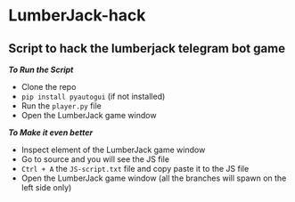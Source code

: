 # LumberJack-hack
## Script to hack the lumberjack telegram bot game

**_To Run the Script_**
- Clone the repo 
- ```pip install pyautogui``` (if not installed)
- Run the ```player.py``` file
- Open the LumberJack game window

**_To Make it even better_**
- Inspect element of the LumberJack game window
- Go to source and you will see the JS file
- ```Ctrl + A``` the ```JS-script.txt``` file and copy paste it to the JS file
- Open the LumberJack game window (all the branches will spawn on the left side only)
